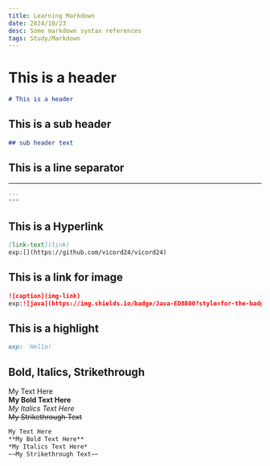 ```yaml
---
title: Learning Markdown
date: 2024/10/23
desc: Some markdown syntax references
tags: Study/Markdown
---
```


# This is a header
```md
# This is a header
```

## This is a sub header
```md
## sub header text
```

## This is a line separator

---
```md
---
***
```

## This is a Hyperlink

```md
[link-text](link)
exp:[](https://github.com/vicord24/vicord24)
```

## This is a link for image

```md
![caption](img-link)
exp:![java](https://img.shields.io/badge/Java-ED8B00?style=for-the-badge&logo=openjdk&logoColor=white)
```

## This is a highlight

```md
exp: `Hello!`
```

## Bold, Italics, Strikethrough

My Text Here  
**My Bold Text Here**  
*My Italics Text Here*  
~~My Strikethrough Text~~

```md
My Text Here  
**My Bold Text Here**  
*My Italics Text Here*  
~~My Strikethrough Text~~
```